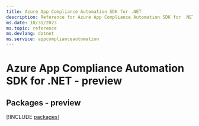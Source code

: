 ```yaml
---
title: Azure App Compliance Automation SDK for .NET
description: Reference for Azure App Compliance Automation SDK for .NET
ms.date: 10/31/2023
ms.topic: reference
ms.devlang: dotnet
ms.service: appcomplianceautomation
---
```

# Azure App Compliance Automation SDK for .NET - preview
## Packages - preview
[!INCLUDE [packages](app-compliance-automation-index.md)]
